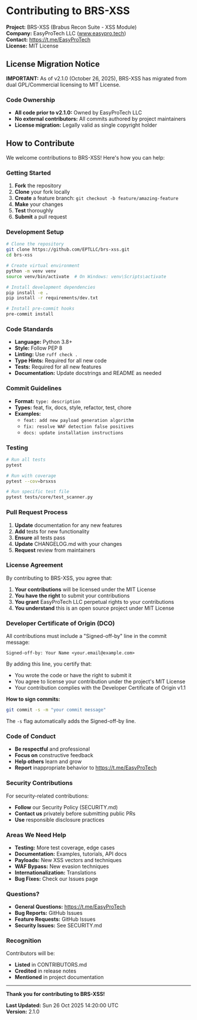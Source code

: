 # Contributing to BRS-XSS

**Project:** BRS-XSS (Brabus Recon Suite - XSS Module)  
**Company:** EasyProTech LLC (www.easypro.tech)  
**Contact:** https://t.me/EasyProTech  
**License:** MIT License

## License Migration Notice

**IMPORTANT:** As of v2.1.0 (October 26, 2025), BRS-XSS has migrated from dual GPL/Commercial licensing to MIT License.

### Code Ownership

- **All code prior to v2.1.0:** Owned by EasyProTech LLC
- **No external contributors:** All commits authored by project maintainers
- **License migration:** Legally valid as single copyright holder

## How to Contribute

We welcome contributions to BRS-XSS! Here's how you can help:

### Getting Started

1. **Fork** the repository
2. **Clone** your fork locally
3. **Create** a feature branch: `git checkout -b feature/amazing-feature`
4. **Make** your changes
5. **Test** thoroughly
6. **Submit** a pull request

### Development Setup

```bash
# Clone the repository
git clone https://github.com/EPTLLC/brs-xss.git
cd brs-xss

# Create virtual environment
python -m venv venv
source venv/bin/activate  # On Windows: venv\Scripts\activate

# Install development dependencies
pip install -e .
pip install -r requirements/dev.txt

# Install pre-commit hooks
pre-commit install
```

### Code Standards

- **Language:** Python 3.8+
- **Style:** Follow PEP 8
- **Linting:** Use `ruff check .`
- **Type Hints:** Required for all new code
- **Tests:** Required for all new features
- **Documentation:** Update docstrings and README as needed

### Commit Guidelines

- **Format:** `type: description`
- **Types:** feat, fix, docs, style, refactor, test, chore
- **Examples:**
  - `feat: add new payload generation algorithm`
  - `fix: resolve WAF detection false positives`
  - `docs: update installation instructions`

### Testing

```bash
# Run all tests
pytest

# Run with coverage
pytest --cov=brsxss

# Run specific test file
pytest tests/core/test_scanner.py
```

### Pull Request Process

1. **Update** documentation for any new features
2. **Add** tests for new functionality
3. **Ensure** all tests pass
4. **Update** CHANGELOG.md with your changes
5. **Request** review from maintainers

### License Agreement

By contributing to BRS-XSS, you agree that:

1. **Your contributions** will be licensed under the MIT License
2. **You have the right** to submit your contributions
3. **You grant** EasyProTech LLC perpetual rights to your contributions
4. **You understand** this is an open source project under MIT License

### Developer Certificate of Origin (DCO)

All contributions must include a "Signed-off-by" line in the commit message:

```
Signed-off-by: Your Name <your.email@example.com>
```

By adding this line, you certify that:
- You wrote the code or have the right to submit it
- You agree to license your contribution under the project's MIT License
- Your contribution complies with the Developer Certificate of Origin v1.1

**How to sign commits:**
```bash
git commit -s -m "your commit message"
```

The `-s` flag automatically adds the Signed-off-by line.

### Code of Conduct

- **Be respectful** and professional
- **Focus on** constructive feedback
- **Help others** learn and grow
- **Report** inappropriate behavior to https://t.me/EasyProTech

### Security Contributions

For security-related contributions:

- **Follow** our Security Policy (SECURITY.md)
- **Contact us** privately before submitting public PRs
- **Use** responsible disclosure practices

### Areas We Need Help

- **Testing:** More test coverage, edge cases
- **Documentation:** Examples, tutorials, API docs
- **Payloads:** New XSS vectors and techniques
- **WAF Bypass:** New evasion techniques
- **Internationalization:** Translations
- **Bug Fixes:** Check our Issues page

### Questions?

- **General Questions:** https://t.me/EasyProTech
- **Bug Reports:** GitHub Issues
- **Feature Requests:** GitHub Issues
- **Security Issues:** See SECURITY.md

### Recognition

Contributors will be:
- **Listed** in CONTRIBUTORS.md
- **Credited** in release notes
- **Mentioned** in project documentation

---

**Thank you for contributing to BRS-XSS!**

**Last Updated:** Sun 26 Oct 2025 14:20:00 UTC  
**Version:** 2.1.0
